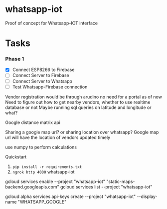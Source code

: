 # whatsapp-iot
Proof of concept for Whatsapp-IOT interface

# Tasks
### Phase 1
 - [x] Connect ESP8266 to Firebase 
 - [ ] Connect Server to Firebase
 - [ ] Connect Server to Whatsapp
 - [ ] Test Whatsapp-Firebase connection

 Vendor registration would be through arudino no need for a portal as of now
 Need to figure out how to get nearby vendors, whether to use realtime database or not
 Maybe running sql queries on latitude and longitude or what?

 Google distance matrix api

 Sharing a google map url? or sharing location over whatsapp?
 Google map url will have the location of vendors updated timely

 use numpy to perform calculations
 

 Quickstart
1. `pip install -r requirements.txt`
2. `ngrok http 4000`
whatsapp-iot

gcloud services enable --project "whatsapp-iot" "static-maps-backend.googleapis.com"
gcloud services list --project "whatsapp-iot"

gcloud alpha services api-keys create --project "whatsapp-iot" --display-name "WHATSAPP_GOOGLE"
